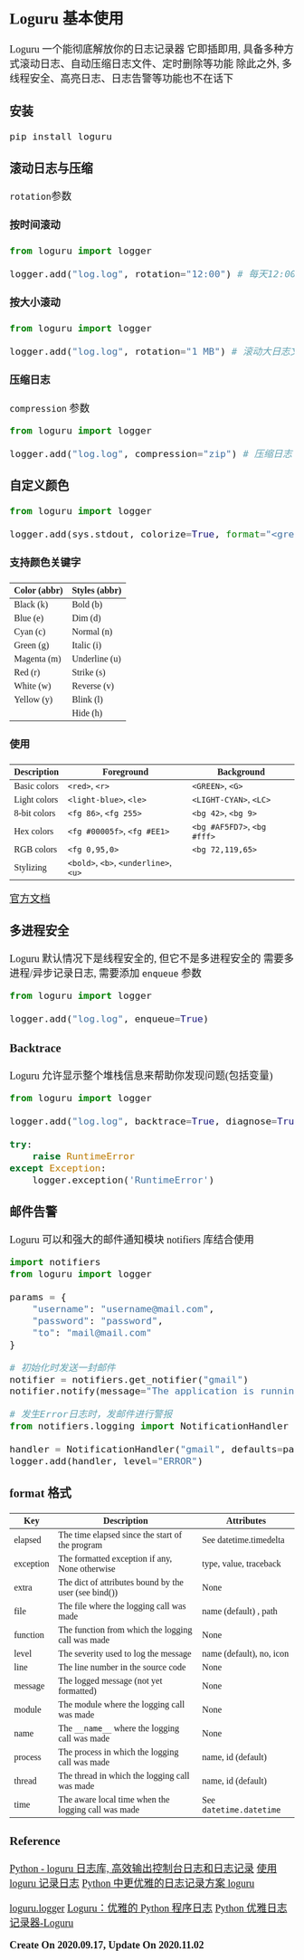 <font size=4 face='楷体'>

## Loguru 基本使用

Loguru 一个能彻底解放你的日志记录器
它即插即用, 具备多种方式滚动日志、自动压缩日志文件、定时删除等功能
除此之外, 多线程安全、高亮日志、日志告警等功能也不在话下

### 安装

```bash
pip install loguru
```

### 滚动日志与压缩

`rotation`参数

#### 按时间滚动

```python
from loguru import logger

logger.add("log.log", rotation="12:00") # 每天12:00会创建一个新的文件
```

#### 按大小滚动

```python
from loguru import logger

logger.add("log.log", rotation="1 MB") # 滚动大日志文件
```

#### 压缩日志

`compression` 参数

```python
from loguru import logger

logger.add("log.log", compression="zip") # 压缩日志
```

### 自定义颜色

```python
from loguru import logger

logger.add(sys.stdout, colorize=True, format="<green>{time}</green> <level>{message}</level>")
```

#### 支持颜色关键字

| Color (abbr) | Styles (abbr) |
| ------------ | ------------- |
| Black (k)    | Bold (b)      |
| Blue (e)     | Dim (d)       |
| Cyan (c)     | Normal (n)    |
| Green (g)    | Italic (i)    |
| Magenta (m)  | Underline (u) |
| Red (r)      | Strike (s)    |
| White (w)    | Reverse (v)   |
| Yellow (y)   | Blink (l)     |
|              | Hide (h)      |

#### 使用

| Description  | Foreground                            | Background                  |
| ------------ | ------------------------------------- | --------------------------- |
| Basic colors | `<red>`, `<r>`                        | `<GREEN>`, `<G>`            |
| Light colors | `<light-blue>`, `<le>`                | `<LIGHT-CYAN>`, `<LC>`      |
| 8-bit colors | `<fg 86>`, `<fg 255>`                 | `<bg 42>`, `<bg 9>`         |
| Hex colors   | `<fg #00005f>`, `<fg #EE1>`           | `<bg #AF5FD7>`, `<bg #fff>` |
| RGB colors   | `<fg 0,95,0>`                         | `<bg 72,119,65>`            |
| Stylizing    | `<bold>`, `<b>`, `<underline>`, `<u>` |                             |

[官方文档](https://loguru.readthedocs.io/en/stable/api/logger.html#color)

### 多进程安全

Loguru 默认情况下是线程安全的, 但它不是多进程安全的
需要多进程/异步记录日志, 需要添加 `enqueue` 参数

```python
from loguru import logger

logger.add("log.log", enqueue=True)
```

### Backtrace

Loguru 允许显示整个堆栈信息来帮助你发现问题(包括变量)

```python
from loguru import logger

logger.add("log.log", backtrace=True, diagnose=True) # Caution, may leak sensitive data in prod

try:
    raise RuntimeError
except Exception:
    logger.exception('RuntimeError')
```

### 邮件告警

Loguru 可以和强大的邮件通知模块 notifiers 库结合使用

```python
import notifiers
from loguru import logger

params = {
    "username": "username@mail.com",
    "password": "password",
    "to": "mail@mail.com"
}

# 初始化时发送一封邮件
notifier = notifiers.get_notifier("gmail")
notifier.notify(message="The application is running!", **params)

# 发生Error日志时，发邮件进行警报
from notifiers.logging import NotificationHandler

handler = NotificationHandler("gmail", defaults=params)
logger.add(handler, level="ERROR")
```

### format 格式

| Key       | Description                                           | Attributes               |
| --------- | ----------------------------------------------------- | ------------------------ |
| elapsed   | The time elapsed since the start of the program       | See datetime.timedelta   |
| exception | The formatted exception if any, None otherwise        | type, value, traceback   |
| extra     | The dict of attributes bound by the user (see bind()) | None                     |
| file      | The file where the logging call was made              | name (default) , path    |
| function  | The function from which the logging call was made     | None                     |
| level     | The severity used to log the message                  | name (default), no, icon |
| line      | The line number in the source code                    | None                     |
| message   | The logged message (not yet formatted)                | None                     |
| module    | The module where the logging call was made            | None                     |
| name      | The `__name__` where the logging call was made        | None                     |
| process   | The process in which the logging call was made        | name, id (default)       |
| thread    | The thread in which the logging call was made         | name, id (default)       |
| time      | The aware local time when the logging call was made   | See `datetime.datetime`  |

### Reference

[Python - loguru 日志库, 高效输出控制台日志和日志记录](https://www.cnblogs.com/poloyy/p/12435089.html)
[使用 loguru 记录日志](https://www.jianshu.com/p/2945634fe349)
[Python 中更优雅的日志记录方案 loguru](https://cuiqingcai.com/7776.html)

[loguru.logger](https://loguru.readthedocs.io/en/stable/api/logger.html)
[Loguru：优雅的 Python 程序日志](https://www.jianshu.com/p/0c27ac960546)
[Python 优雅日志记录器-Loguru](https://www.cnblogs.com/kcxg/p/14509851.html)

**Create On 2020.09.17, Update On 2020.11.02**
